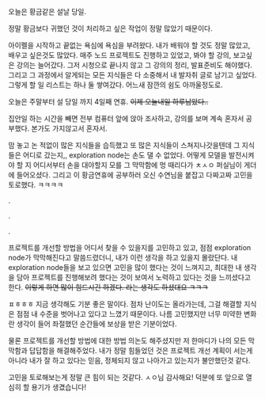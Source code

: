 오늘은 황금같은 설날 당일.

정말 황금보다 귀했던 것이 처리하고 싶은 작업이 정말 많았기 때문이다.

아이펠을 시작하고 끝없는 욕심에 욕심을 부려왔다. 내가 배워야 할 것도 정말 많았고, 배우고 싶은것도 많았다. 매주 노드 프로젝트도 진행하고 있었고, 봐야 할 강의, 보고싶은 강의는 늘어갔다. 그저 시청으로 끝나지 않고 그 강의의 정리, 발표준비도 해야했다. 그리고 그 과정에서 알게되는 모든 지식들은 다 소중해서 내 발자취 글로 남기고 싶었다. 그렇게 할 일 리스트는 하나 둘 쌓여갔다. 어느새 잠깐의 쉼도 아까울정도로.



오늘은 주말부터 설 당일 까지 4일째 연휴. ~~이제 오늘내일 하루남았다..~~

집안일 하는 시간을 빼면 전부 컴퓨터 앞에 앉아 조사하고, 강의를 보며 계속 혼자서 공부했다. 본가도 가지않고서 혼자서. 

맘 놓고 논 적없이 많은 지식들을 습득했고 또 많은 지식들이 스쳐지나갓을텐데 그 지식들은 어디로 갔는지,, exploration node는 손도 댈 수 없었다. 어떻게 모델을 발전시켜야 할 지 어디서부터 손을 대야할지 모를 그 막막함에 멍 때리다가 ㅊㅅㅇ 퍼실님이 게더에 들어오셨다. 그리고 이 황금연휴에 공부하러 오신 수연님을 붙잡고 다짜고짜 고민을 토로했다. ㅋㅋㅋㅋ



.

.

.



프로젝트를 개선할 방법을 어디서 찾을 수 있을지를 고민하고 있고, 점점 exploration node가 막막해진다고 말씀드렸더니, 내가 이런 생각을 하고 있을지 몰랐단다. 내 exploration node들을 보고 있으면 고민을 많이 했다는 것이 느껴지고, 최대한 내 생각을 담아 프로젝트를 진행해보려 했다는 것이 보여서 노력하고 있다는 것을 느끼셨다고 한다. ~~이렇게 하면 많이 힘드시긴 하겠다. 라는 생각도 하셨대요 ㅋㅋㅋ~~

ㅍㅎㅎㅎ 지금 생각해도 기분 좋은 말이다. 점차 난이도는 올라가는데, 그걸 해결할 지식은 점점 내 수준을 벗어나고 있다고 느꼈기 때문이다. 나름 고민했지만 너무 미약한 변화란 생각이 들어 좌절했던 순간들에 보상을 받은 기분이었다.

물론 프로젝트를 개선할 방법에 대한 방법 의논도 해주셨지만 저 한마디가 나의 모든 막막함과 답답함을 해결해주었다. 내가 정말 힘들었던 것은 프로젝트 개선 계획이 서는게 아니라 내가 잘 하고 있다는 믿음, 정체되지 않고 나아가고 있는지가 불안했던것 같다.



고민을 토로해보는게 정말 큰 힘이 되는 것같다. ㅅㅇ님 감사해요! 덕분에 또 앞으로 열심히 할 용기가 생겼습니다!